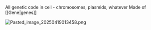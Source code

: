 All genetic code in cell - chromosomes, plasmids, whatever
Made of [[Gene|genes]]

![Pasted_image_20250419013458.png](genome.png)
